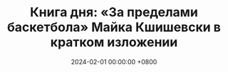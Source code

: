 ---
title: "Книга дня: «За пределами баскетбола» Майка Кшишевски в кратком изложении"
description: >-
  Хотите узнать секреты легендарного тренера? Книга Майка Кшишевски "За Пределами Баскетбола" раскрывает лидерство, дисциплину и успех. Вдохновение для всех!
date: 2024-02-01 00:00:00 +0800
categories: [Мышление, Конспекты-книг]
tags:
  [
    за-пределами-баскетбола,
    майк-кшишевски,
    лидерство,
    баскетбол,
    коучинг,
    мотивация,
    успех,
    командная-работа,
    саморазвитие,
    спортивное-лидерство,
    дисциплина,
    психология,
    личностный-рост,
    уроки-жизни,
    спортивный-менеджмент,
    культура,
    победный-менталитет,
    стратегии-коучинга,
    командная-динамика,
    вдохновляющее-лидерство,
    спорт,
    студенческий-спорт,
    тренерство,
    достижение-целей
  ]
image: 
alt: Книга За Пределами Баскетбола Майк Кшишевски
fallback:
  - 
  - 
---